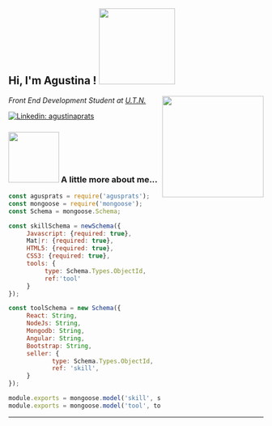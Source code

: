 <h2> Hi, I'm Agustina ! <img src="https://media.giphy.com/media/gitdNOfXczQxBZjqd4/giphy.gif" width="150"></h2>
<img align='right' src="https://media.giphy.com/media/26Fxy3Iz1ari8oytO/giphy.gif" width="200">
<p><em>Front End Development Student at <a href="https://www.utn.edu.ar/es/">U.T.N. </a></br>
</em></p>

[![Linkedin: agustinaprats](https://img.shields.io/badge/-agustinaprats-blue?style=flat-square&logo=Linkedin&logoColor=white&link=https://www.linkedin.com/in/agustinaprats/)](https://www.linkedin.com/in/agustina-prats-1157a916/)



###  <img src="https://media.giphy.com/media/igJPynWJ6ZfUChLAD6/giphy.gif" width="100"> A little more about me...  

```javascript
const agusprats = require('agusprats');
const mongoose = require('mongoose');
const Schema = mongoose.Schema;

const skillSchema = newSchema({
     Javascript: {required: true},
     Mat|r: {required: true},
     HTML5: {required: true},
     CSS3: {required: true},
     tools: {
          type: Schema.Types.ObjectId,
          ref:'tool'
     }
});

const toolSchema = new Schema({
     React: String,
     NodeJs: String,
     Mongodb: String,
     Angular: String,
     Bootstrap: String,
     seller: {
            type: Schema.Types.ObjectId,
            ref: 'skill',
     }
});       

module.exports = mongoose.model('skill', skillSchema);
module.exports = mongoose.model('tool', toolSchema);

```


---



<!--
**agusprats/agusprats** is a ✨ _special_ ✨ repository because its `README.md` (this file) appears on your GitHub profile.

Here are some ideas to get you started:

- 🔭 I’m currently working on ...
- 🌱 I’m currently learning ...
- 👯 I’m looking to collaborate on ...
- 🤔 I’m looking for help with ...
- 💬 Ask me about ...
- 📫 How to reach me: ...
- 😄 Pronouns: ...
- ⚡ Fun fact: ...
-->
